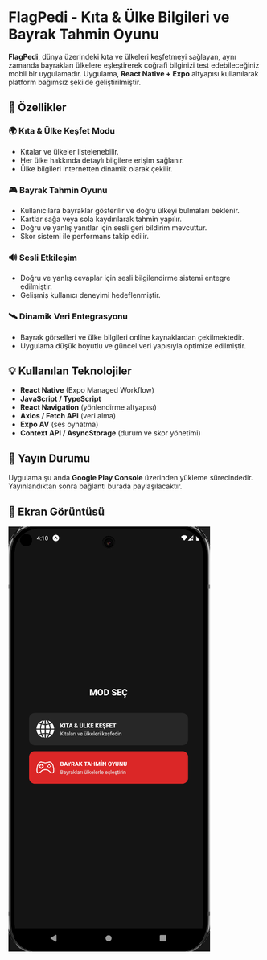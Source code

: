 # FlagPedi - Kıta & Ülke Bilgileri ve Bayrak Tahmin Oyunu

**FlagPedi**, dünya üzerindeki kıta ve ülkeleri keşfetmeyi sağlayan, aynı zamanda bayrakları ülkelere eşleştirerek coğrafi bilginizi test edebileceğiniz mobil bir uygulamadır. Uygulama, **React Native + Expo** altyapısı kullanılarak platform bağımsız şekilde geliştirilmiştir.

## 📱 Özellikler

### 🌍 Kıta & Ülke Keşfet Modu
- Kıtalar ve ülkeler listelenebilir.
- Her ülke hakkında detaylı bilgilere erişim sağlanır.
- Ülke bilgileri internetten dinamik olarak çekilir.

### 🎮 Bayrak Tahmin Oyunu
- Kullanıcılara bayraklar gösterilir ve doğru ülkeyi bulmaları beklenir.
- Kartlar sağa veya sola kaydırılarak tahmin yapılır.
- Doğru ve yanlış yanıtlar için sesli geri bildirim mevcuttur.
- Skor sistemi ile performans takip edilir.

### 🔊 Sesli Etkileşim
- Doğru ve yanlış cevaplar için sesli bilgilendirme sistemi entegre edilmiştir.
- Gelişmiş kullanıcı deneyimi hedeflenmiştir.

### 🛰️ Dinamik Veri Entegrasyonu
- Bayrak görselleri ve ülke bilgileri online kaynaklardan çekilmektedir.
- Uygulama düşük boyutlu ve güncel veri yapısıyla optimize edilmiştir.

## 💡 Kullanılan Teknolojiler

- **React Native** (Expo Managed Workflow)
- **JavaScript / TypeScript**
- **React Navigation** (yönlendirme altyapısı)
- **Axios / Fetch API** (veri alma)
- **Expo AV** (ses oynatma)
- **Context API / AsyncStorage** (durum ve skor yönetimi)

## 🚀 Yayın Durumu

Uygulama şu anda **Google Play Console** üzerinden yükleme sürecindedir. Yayınlandıktan sonra bağlantı burada paylaşılacaktır.

## 📸 Ekran Görüntüsü

![FlagPedi Ana Ekran](./image.png)
